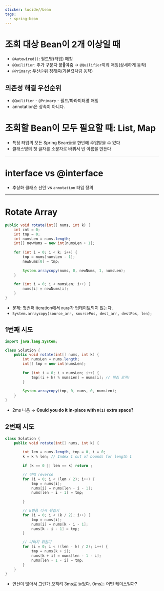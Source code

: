 ```yaml
---
sticker: lucide//bean
tags:
  - spring-bean
---
```

# 조회 대상 Bean이 2개 이상일 때
- `@Autowired()`: 필드명(타입) 매칭
- `@Quilifier`: 추가 구분자 붙여줌 → `@Quilifier`끼리 매칭(상세하게 동작)
- `@Primary`: 우선순위 정해줌(기본값처럼 동작)
## 의존성 해결 우선순위
- `@Quilifier` - `@Primary` - 필드/파라미터명 매칭
- annotation은 상속이 아니다.

# 조회할 Bean이 모두 필요할 때: List, Map
- 특정 타입의 모든 Spring Bean들을 한번에 주입받을 수 있다
- 클래스명의 첫 글자를 소문자로 바꿔서 빈 이름을 만든다

---
# interface vs @interface
- 추상화 클래스 선언 vs `annotation` 타입 정의

---
# Rotate Array

```java
public void rotate(int[] nums, int k) {
	int cnt = 0;
	int tmp = 0;
	int numsLen = nums.length;	
	int[] newNums = new int[numsLen + 1];
	
	for (int i = 0; i < k; i++) {
		tmp = nums[numsLen - 1];
		newNums[0] = tmp;
		
		System.arraycopy(nums, 0, newNums, 1, numsLen);
	}
	
	for (int i = 0; i < numsLen; i++) {
		nums[i] = newNums[i];
	}
}
```
- 문제: 첫번째 iteration에서 `nums`가 업데이트되지 않는다.
- `System.arraycopy(source_arr, sourcePos, dest_arr, destPos, len);`

## 1번째 시도
```java
import java.lang.System;

class Solution {
	public void rotate(int[] nums, int k) {
		int numsLen = nums.length;
		int[] tmp = new int[numsLen];
		
		for (int i = 0; i < numsLen; i++) {
			tmp[(i + k) % numsLen] = nums[i]; // 핵심 로직!
		}
		
		System.arraycopy(tmp, 0, nums, 0, numsLen);
	}
}
```
- 2ms 나옴 → **Could you do it in-place with `O(1)` extra space?**
## 2번째 시도
```java
class Solution {
	public void rotate(int[] nums, int k) {
	
		int len = nums.length, tmp = 0, i = 0;
		k = k % len; // Index 1 out of bounds for length 1
		
		if (k == 0 || len == k) return ;

		// 전체 reverse
		for (i = 0; i < (len / 2); i++) {
			tmp = nums[i];
			nums[i] = nums[len - i - 1];
			nums[len - i - 1] = tmp;
		
		}

		// k만큼 다시 뒤집기
		for (i = 0; i < (k / 2); i++) {
			tmp = nums[i];
			nums[i] = nums[k - i - 1];
			nums[k - i - 1] = tmp;
		}

		// 나머지 뒤집기
		for (i = 0; i < ((len - k) / 2); i++) {
			tmp = nums[k + i];
			nums[k + i] = nums[len - 1 - i];
			nums[len - 1 - i] = tmp;
		}
	}
}
```
- 연산이 많아서 그런가 오히려 3ms로 늘었다. 0ms는 어떤 케이스일까?